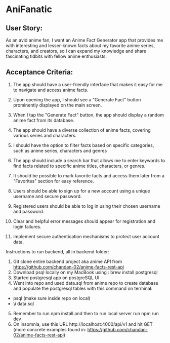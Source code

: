 # AniFanatic

## User Story:

As an avid anime fan, I want an Anime Fact Generator app that provides me with interesting and lesser-known facts about my favorite anime series, characters, and creators, so I can expand my knowledge and share fascinating tidbits with fellow anime enthusiasts.


## Acceptance Criteria:

1. The app should have a user-friendly interface that makes it easy for me to navigate and access anime facts.

2. Upon opening the app, I should see a "Generate Fact" button prominently displayed on the main screen.

3. When I tap the "Generate Fact" button, the app should display a random anime fact from its database.

4. The app should have a diverse collection of anime facts, covering various series and characters.

5. I should have the option to filter facts based on specific categories, such as anime series, characters and genres

6. The app should include a search bar that allows me to enter keywords to find facts related to specific anime titles, characters, or genres.

7. It should be possible to mark favorite facts and access them later from a "Favorites" section for easy reference.

8. Users should be able to sign up for a new account using a unique username and secure password.

9. Registered users should be able to log in using their chosen username and password.

10. Clear and helpful error messages should appear for registration and login failures.

11. Implement secure authentication mechanisms to protect user account data.




Instructions to run backend, all in backend folder:

1. Git clone entire backend project aka anime API from https://github.com/chandan-02/anime-facts-rest-api
2. Download psql locally on my MacBook using : brew install postgresql
3. Started postgresql app on postgreSQL UI
4. Went into repo and used data.sql from anime repo to create database and populate the postgresql tables with this command on terminal: 
- psql (make sure inside repo on local)
- \i data.sql
5. Remember to run npm install and then to run local server run npm run dev
6. On insomnia, use this URL http://localhost:4000/api/v1 and hit GET (more concrete examples found in: https://github.com/chandan-02/anime-facts-rest-api)
